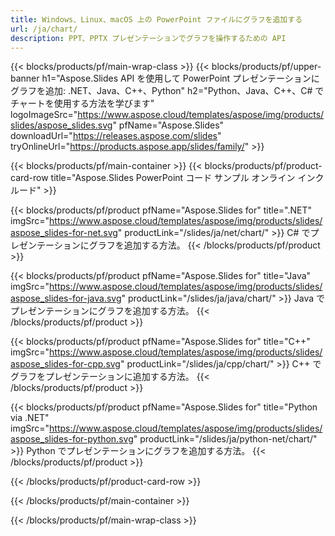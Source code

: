 ```yaml
---
title: Windows、Linux、macOS 上の PowerPoint ファイルにグラフを追加する
url: /ja/chart/
description: PPT、PPTX プレゼンテーションでグラフを操作するための API
---
```


{{< blocks/products/pf/main-wrap-class >}}
{{< blocks/products/pf/upper-banner h1="Aspose.Slides API を使用して PowerPoint プレゼンテーションにグラフを追加: .NET、Java、C++、Python" h2="Python、Java、C++、C# でチャートを使用する方法を学びます" logoImageSrc="https://www.aspose.cloud/templates/aspose/img/products/slides/aspose_slides.svg" pfName="Aspose.Slides" downloadUrl="https://releases.aspose.com/slides" tryOnlineUrl="https://products.aspose.app/slides/family/" >}}

{{< blocks/products/pf/main-container >}}
{{< blocks/products/pf/product-card-row title="Aspose.Slides PowerPoint コード サンプル オンライン インクルード" >}}

{{< blocks/products/pf/product pfName="Aspose.Slides for" title=".NET" imgSrc="https://www.aspose.cloud/templates/aspose/img/products/slides/aspose_slides-for-net.svg" productLink="/slides/ja/net/chart/" >}}
C# でプレゼンテーションにグラフを追加する方法。
{{< /blocks/products/pf/product >}}

{{< blocks/products/pf/product pfName="Aspose.Slides for" title="Java" imgSrc="https://www.aspose.cloud/templates/aspose/img/products/slides/aspose_slides-for-java.svg" productLink="/slides/ja/java/chart/" >}}
Java でプレゼンテーションにグラフを追加する方法。
{{< /blocks/products/pf/product >}}

{{< blocks/products/pf/product pfName="Aspose.Slides for" title="C++" imgSrc="https://www.aspose.cloud/templates/aspose/img/products/slides/aspose_slides-for-cpp.svg" productLink="/slides/ja/cpp/chart/" >}}
C++ でグラフをプレゼンテーションに追加する方法。
{{< /blocks/products/pf/product >}}

{{< blocks/products/pf/product pfName="Aspose.Slides for" title="Python via .NET" imgSrc="https://www.aspose.cloud/templates/aspose/img/products/slides/aspose_slides-for-python.svg" productLink="/slides/ja/python-net/chart/" >}}
Python でプレゼンテーションにグラフを追加する方法。
{{< /blocks/products/pf/product >}}

{{< /blocks/products/pf/product-card-row >}}

{{< /blocks/products/pf/main-container >}}

{{< /blocks/products/pf/main-wrap-class >}}
